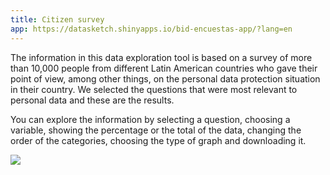 ```yaml
---
title: Citizen survey
app: https://datasketch.shinyapps.io/bid-encuestas-app/?lang=en
---
```


The information in this data exploration tool is based on a survey of more than 10,000 people from different Latin American countries who gave their point of view, among other things, on the personal data protection situation in their country. We selected the questions that were most relevant to personal data and these are the results.

You can explore the information by selecting a question, choosing a variable, showing the percentage or the total of the data, changing the order of the categories, choosing the type of graph and downloading it.

![](images/app-encuestas.gif)